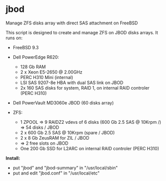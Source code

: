# jbod
Manage ZFS disks array with direct SAS attachment on FreeBSD

This script is designed to create and manage ZFS on JBOD disks arrays.
It runs on:

* FreeBSD 9.3

* Dell PowerEdge R620:
  * 128 Gb RAM
  * 2 x Xeon E5-2650 @ 2.00GHz
  * PERC H310 Mini (internal)
  * LSI SAS 9207-8e HBA with dual SAS link on JBOD
  * 2x 160 SAS disks for system, RAID 1, on internal RAID controler (PERC H310)

* Dell PowerVault MD3060e JBOD (60 disks array)

* ZFS:
  * 1 ZPOOL => 9 RAIDZ2 vdevs of 6 disks (600 Gb 2.5 SAS @ 10Krpm /) => 54 disks / JBOD
  * 2 x 600 Gb 2.5 SAS @ 10Krpm (spare / JBOD)
  * 2 x 8 Gb ZeusRAM for ZIL / JBOD
  * => 2 free slots on JBOD
  * One 200 Gb SSD for L2ARC on internal RAID controler (PERC H310)

**Install:**
* put "jbod" and "jbod-summary" in "/usr/local/sbin"
* put and edit "jbod.conf" in "/usr/local/etc"
